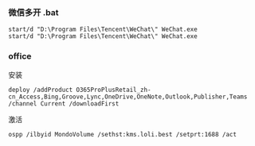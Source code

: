 ### 微信多开 .bat
```
start/d "D:\Program Files\Tencent\WeChat\" WeChat.exe
start/d "D:\Program Files\Tencent\WeChat\" WeChat.exe
```

### office

 安装
```
deploy /addProduct O365ProPlusRetail_zh-cn_Access,Bing,Groove,Lync,OneDrive,OneNote,Outlook,Publisher,Teams /channel Current /downloadFirst
```
 激活
 ```
 ospp /ilbyid MondoVolume /sethst:kms.loli.best /setprt:1688 /act
 ```